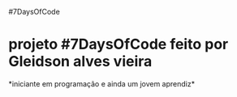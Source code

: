 #7DaysOfCode

<h1>projeto #7DaysOfCode feito por Gleidson alves vieira</h1>
*iniciante em programação e ainda um jovem aprendiz*
